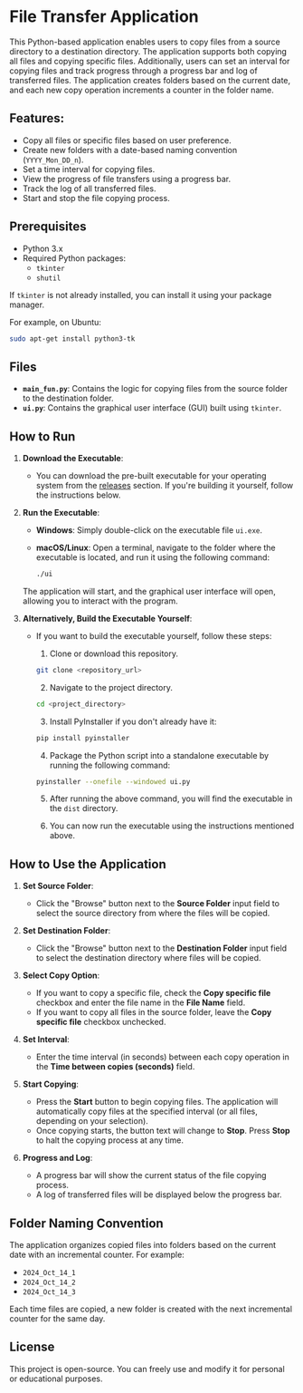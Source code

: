 # File Transfer Application

This Python-based application enables users to copy files from a source directory to a destination directory. The application supports both copying all files and copying specific files. Additionally, users can set an interval for copying files and track progress through a progress bar and log of transferred files. The application creates folders based on the current date, and each new copy operation increments a counter in the folder name.

## Features:

- Copy all files or specific files based on user preference.
- Create new folders with a date-based naming convention (`YYYY_Mon_DD_n`).
- Set a time interval for copying files.
- View the progress of file transfers using a progress bar.
- Track the log of all transferred files.
- Start and stop the file copying process.

## Prerequisites

- Python 3.x
- Required Python packages:
  - `tkinter`
  - `shutil`

If `tkinter` is not already installed, you can install it using your package manager.

For example, on Ubuntu:

```bash
sudo apt-get install python3-tk
```

## Files

- **`main_fun.py`**: Contains the logic for copying files from the source folder to the destination folder.
- **`ui.py`**: Contains the graphical user interface (GUI) built using `tkinter`.

## How to Run

1. **Download the Executable**:

   - You can download the pre-built executable for your operating system from the [releases](https://github.com/GoldMan93/auto_backup/releases/tag/Release) section. If you're building it yourself, follow the instructions below.

2. **Run the Executable**:

   - **Windows**: Simply double-click on the executable file `ui.exe`.
   - **macOS/Linux**: Open a terminal, navigate to the folder where the executable is located, and run it using the following command:

     ```bash
     ./ui
     ```

   The application will start, and the graphical user interface will open, allowing you to interact with the program.

3. **Alternatively, Build the Executable Yourself**:

   - If you want to build the executable yourself, follow these steps:

     1. Clone or download this repository.

     ```bash
     git clone <repository_url>
     ```

     2. Navigate to the project directory.

     ```bash
     cd <project_directory>
     ```

     3. Install PyInstaller if you don't already have it:

     ```bash
     pip install pyinstaller
     ```

     4. Package the Python script into a standalone executable by running the following command:

     ```bash
     pyinstaller --onefile --windowed ui.py
     ```

     5. After running the above command, you will find the executable in the `dist` directory.

     6. You can now run the executable using the instructions mentioned above.

## How to Use the Application

1. **Set Source Folder**:

   - Click the "Browse" button next to the **Source Folder** input field to select the source directory from where the files will be copied.

2. **Set Destination Folder**:

   - Click the "Browse" button next to the **Destination Folder** input field to select the destination directory where files will be copied.

3. **Select Copy Option**:

   - If you want to copy a specific file, check the **Copy specific file** checkbox and enter the file name in the **File Name** field.
   - If you want to copy all files in the source folder, leave the **Copy specific file** checkbox unchecked.

4. **Set Interval**:

   - Enter the time interval (in seconds) between each copy operation in the **Time between copies (seconds)** field.

5. **Start Copying**:

   - Press the **Start** button to begin copying files. The application will automatically copy files at the specified interval (or all files, depending on your selection).
   - Once copying starts, the button text will change to **Stop**. Press **Stop** to halt the copying process at any time.

6. **Progress and Log**:
   - A progress bar will show the current status of the file copying process.
   - A log of transferred files will be displayed below the progress bar.

## Folder Naming Convention

The application organizes copied files into folders based on the current date with an incremental counter. For example:

- `2024_Oct_14_1`
- `2024_Oct_14_2`
- `2024_Oct_14_3`

Each time files are copied, a new folder is created with the next incremental counter for the same day.

## License

This project is open-source. You can freely use and modify it for personal or educational purposes.
